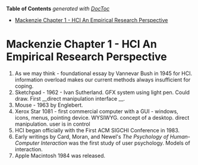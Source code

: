 <!-- START doctoc generated TOC please keep comment here to allow auto update -->
<!-- DON'T EDIT THIS SECTION, INSTEAD RE-RUN doctoc TO UPDATE -->
**Table of Contents**  *generated with [DocToc](https://github.com/thlorenz/doctoc)*

- [Mackenzie Chapter 1 - HCI An Empirical Research Perspective](#mackenzie-chapter-1---hci-an-empirical-research-perspective)

<!-- END doctoc generated TOC please keep comment here to allow auto update -->

# Mackenzie Chapter 1 - HCI An Empirical Research Perspective

1. As we may think - foundational essay by Vannevar Bush in 1945 for HCI. information overload makes
   our current methods always insufficient for coping.
2. Sketchpad - 1962 - Ivan Sutherland. GFX system using light pen. Could draw. First __direct
   manipulation interface __.
3. Mouse - 1963 by Englebert.
4. Xerox Star 1081 - first commercial computer with a GUI - windows, icons, menus, pointing device.
   WYSIWYG. concept of a desktop. direct manipulation. user is in control
5. HCI began officially with the First ACM SIGCHI Conference in 1983.
6. Early writings by Card, Moran, and Newel's _The Psychology of Human-Computer Interaction_ was the
   first study of user psychology. Models of interaction.
7. Apple Macintosh 1984 was released. 
